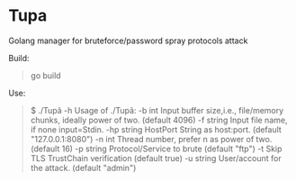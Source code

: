 # Tupa
Golang manager for bruteforce/password spray protocols attack

Build:
> go build

Use:
> $ ./Tupã -h
> Usage of ./Tupã:
>  -b int
>    	Input buffer size,i.e., file/memory chunks, ideally power of two. (default 4096)
>  -f string
>    	Input file name, if none input=Stdin.
>  -hp string
>    	HostPort String as host:port. (default "127.0.0.1:8080")
>  -n int
>    	Thread number, prefer n as power of two. (default 16)
>  -p string
>    	Protocol/Service to brute (default "ftp")
>  -t	Skip TLS TrustChain verification (default true)
>  -u string
>    	User/account for the attack. (default "admin")

